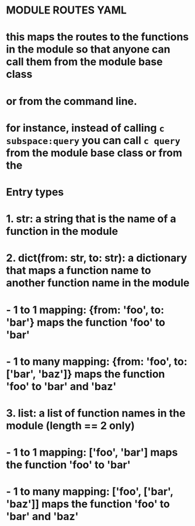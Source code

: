 # MODULE ROUTES YAML

# this maps the routes to the functions in the module so that anyone can call them from the module base class 
# or from the command line.
# for instance, instead of calling `c subspace:query` you can call `c query` from the module base class or from the
# Entry types
# 1. str: a string that is the name of a function in the module
# 2. dict(from: str, to: str): a dictionary that maps a function name to another function name in the module
# - 1 to 1 mapping: {from: 'foo', to: 'bar'} maps the function 'foo' to 'bar'
# - 1 to many mapping: {from: 'foo', to: ['bar', 'baz']} maps the function 'foo' to 'bar' and 'baz'
# 3. list: a list of function names in the module (length == 2 only)
# - 1 to 1 mapping: ['foo', 'bar'] maps the function 'foo' to 'bar'
# - 1 to many mapping: ['foo', ['bar', 'baz']] maps the function 'foo' to 'bar' and 'baz'